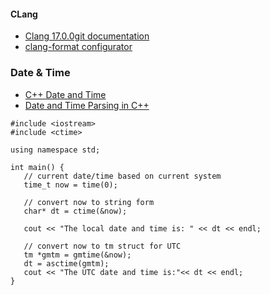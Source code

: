 #### CLang
- [Clang 17.0.0git documentation](https://clang.llvm.org/docs/ClangFormatStyleOptions.html)
- [clang-format configurator](https://zed0.co.uk/clang-format-configurator/)

### Date & Time
- [C++ Date and Time](https://www.tutorialspoint.com/cplusplus/cpp_date_time.htm)
- [Date and Time Parsing in C++](https://www.geeksforgeeks.org/date-and-time-parsing-in-cpp/)
```
#include <iostream>
#include <ctime>

using namespace std;

int main() {
   // current date/time based on current system
   time_t now = time(0);
   
   // convert now to string form
   char* dt = ctime(&now);

   cout << "The local date and time is: " << dt << endl;

   // convert now to tm struct for UTC
   tm *gmtm = gmtime(&now);
   dt = asctime(gmtm);
   cout << "The UTC date and time is:"<< dt << endl;
}
```
